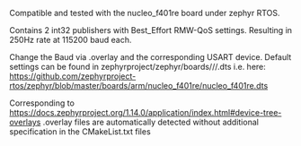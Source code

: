 Compatible and tested with the nucleo_f401re board under zephyr RTOS.

Contains 2 int32 publishers with Best_Effort RMW-QoS settings.
Resulting in 250Hz rate at 115200 baud each.

Change the Baud via <boardname>.overlay and the corresponding USART device. Default settings can be found in zephyrproject/zephyr/boards/<arch>/<boardname>/<boardname>.dts
i.e. here: https://github.com/zephyrproject-rtos/zephyr/blob/master/boards/arm/nucleo_f401re/nucleo_f401re.dts

Corresponding to https://docs.zephyrproject.org/1.14.0/application/index.html#device-tree-overlays <boardname>.overlay files are automatically detected without additional specification in the CMakeList.txt files